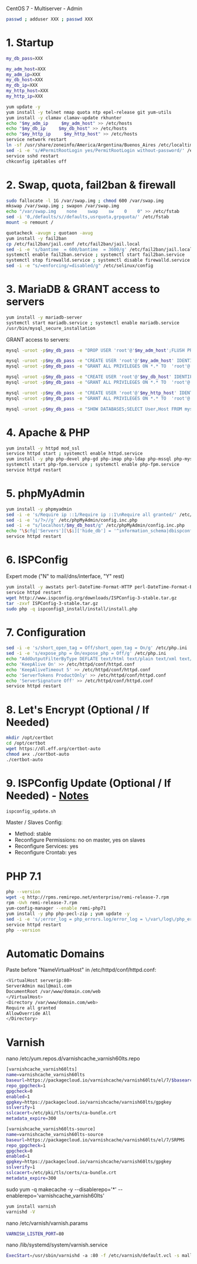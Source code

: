 CentOS 7 - Multiserver - Admin
```sh
passwd ; adduser XXX ; passwd XXX
```
# 1. Startup
```sh
my_db_pass=XXX

my_adm_host=XXX
my_adm_ip=XXX
my_db_host=XXX
my_db_ip=XXX
my_http_host=XXX
my_http_ip=XXX
```
```sh
yum update -y
yum install -y telnet nmap quota ntp epel-release git yum-utils
yum install -y clamav clamav-update rkhunter
echo "$my_adm_ip     $my_adm_host" >> /etc/hosts
echo "$my_db_ip     $my_db_host" >> /etc/hosts
echo "$my_http_ip     $my_http_host" >> /etc/hosts
service network restart
ln -sf /usr/share/zoneinfo/America/Argentina/Buenos_Aires /etc/localtime
sed -i -e 's/#PermitRootLogin yes/PermitRootLogin without-password/' /etc/ssh/sshd_config
service sshd restart
chkconfig ip6tables off

```

# 2. Swap, quota, fail2ban & firewall
```sh
sudo fallocate -l 1G /var/swap.img ; chmod 600 /var/swap.img
mkswap /var/swap.img ; swapon /var/swap.img
echo "/var/swap.img    none    swap    sw    0    0" >> /etc/fstab
sed -i '0,/defaults/s//defaults,usrquota,grpquota/' /etc/fstab
mount -o remount /

quotacheck -avugm ; quotaon -avug
yum install -y fail2ban
cp /etc/fail2ban/jail.conf /etc/fail2ban/jail.local
sed -i -e 's/bantime  = 600/bantime  = 3600/g' /etc/fail2ban/jail.local
systemctl enable fail2ban.service ; systemctl start fail2ban.service
systemctl stop firewalld.service ; systemctl disable firewalld.service
sed -i -e "s/=enforcing/=disabled/g" /etc/selinux/config

```

# 3. MariaDB & GRANT access to servers
```sh
yum install -y mariadb-server
systemctl start mariadb.service ; systemctl enable mariadb.service
/usr/bin/mysql_secure_installation

```
GRANT access to servers:
```sh
mysql -uroot -p$my_db_pass -e "DROP USER 'root'@'$my_adm_host';FLUSH PRIVILEGES"

mysql -uroot -p$my_db_pass -e "CREATE USER 'root'@'$my_adm_host' IDENTIFIED BY '$my_db_pass'"
mysql -uroot -p$my_db_pass -e "GRANT ALL PRIVILEGES ON *.* TO  'root'@'$my_adm_host' IDENTIFIED BY '$my_db_pass' WITH GRANT OPTION MAX_QUERIES_PER_HOUR 0 MAX_CONNECTIONS_PER_HOUR 0 MAX_UPDATES_PER_HOUR 0 MAX_USER_CONNECTIONS 0"

mysql -uroot -p$my_db_pass -e "CREATE USER 'root'@'$my_db_host' IDENTIFIED BY '$my_db_pass'"
mysql -uroot -p$my_db_pass -e "GRANT ALL PRIVILEGES ON *.* TO  'root'@'$my_db_host' IDENTIFIED BY '$my_db_pass' WITH GRANT OPTION MAX_QUERIES_PER_HOUR 0 MAX_CONNECTIONS_PER_HOUR 0 MAX_UPDATES_PER_HOUR 0 MAX_USER_CONNECTIONS 0"

mysql -uroot -p$my_db_pass -e "CREATE USER 'root'@'$my_http_host' IDENTIFIED BY '$my_db_pass'"
mysql -uroot -p$my_db_pass -e "GRANT ALL PRIVILEGES ON *.* TO  'root'@'$my_http_host' IDENTIFIED BY '$my_db_pass' WITH GRANT OPTION MAX_QUERIES_PER_HOUR 0 MAX_CONNECTIONS_PER_HOUR 0 MAX_UPDATES_PER_HOUR 0 MAX_USER_CONNECTIONS 0"

mysql -uroot -p$my_db_pass -e "SHOW DATABASES;SELECT User,Host FROM mysql.user"
```

# 4. Apache & PHP
```sh
yum install -y httpd mod_ssl
service httpd start ; systemctl enable httpd.service
yum install -y php php-devel php-gd php-imap php-ldap php-mssql php-mysql php-odbc php-pear php-xml php-xmlrpc php-pecl-apc php-mbstring php-mcrypt php-snmp php-soap php-tidy curl curl-devel perl-libwww-perl ImageMagick libxml2 libxml2-devel php-cli httpd-devel unzip bzip2 perl-DBD-mysql php-fpm mod_fcgid
systemctl start php-fpm.service ; systemctl enable php-fpm.service
service httpd restart

```

# 5. phpMyAdmin
```sh
yum install -y phpmyadmin
sed -i -e 's/Require ip ::1/Require ip ::1\nRequire all granted/' /etc/httpd/conf.d/phpMyAdmin.conf
sed -i -e 's/?>//g' /etc/phpMyAdmin/config.inc.php
sed -i -e "s/localhost/$my_db_host/g" /etc/phpMyAdmin/config.inc.php
echo "\$cfg['Servers'][\$i]['hide_db'] = '^information_schema|dbispconfig|performance_schema|mysql\$';" >> /etc/phpMyAdmin/config.inc.php
service httpd restart

```

# 6. ISPConfig
Expert mode ("N" to mail/dns/interface, "Y" rest)
```sh
yum install -y awstats perl-DateTime-Format-HTTP perl-DateTime-Format-Builder perl-Time*
service httpd restart
wget http://www.ispconfig.org/downloads/ISPConfig-3-stable.tar.gz
tar -zxvf ISPConfig-3-stable.tar.gz
sudo php -q ispconfig3_install/install/install.php

```

# 7. Configuration
```sh
sed -i -e 's/short_open_tag = Off/short_open_tag = On/g' /etc/php.ini
sed -i -e 's/expose_php = On/expose_php = Off/g' /etc/php.ini
echo "AddOutputFilterByType DEFLATE text/html text/plain text/xml text/css text/javascript application/javascript" >> /etc/httpd/conf/httpd.conf
echo 'KeepAlive On' >> /etc/httpd/conf/httpd.conf
echo 'KeepAliveTimeout 5' >> /etc/httpd/conf/httpd.conf
echo 'ServerTokens ProductOnly' >> /etc/httpd/conf/httpd.conf
echo 'ServerSignature Off' >> /etc/httpd/conf/httpd.conf
service httpd restart

```

# 8. Let's Encrypt (Optional / If Needed)
```sh
mkdir /opt/certbot
cd /opt/certbot
wget https://dl.eff.org/certbot-auto
chmod a+x ./certbot-auto
./certbot-auto
```

# 9. ISPConfig Update (Optional / If Needed) - <a href="http://www.faqforge.com/linux/controlpanels/ispconfig3/how-to-update-ispconfig-3/" target="_blank">Notes</a>
```sh
ispconfig_update.sh

```

Master / Slaves Config:
- Method: stable
- Reconfigure Permissions: no on master, yes on slaves
- Reconfigure Services: yes
- Reconfigure Crontab: yes

# PHP 7.1
```sh
php --version
wget -q http://rpms.remirepo.net/enterprise/remi-release-7.rpm
rpm -Uvh remi-release-7.rpm 
yum-config-manager --enable remi-php71
yum install -y php php-pecl-zip ; yum update -y
sed -i -e 's/;error_log = php_errors.log/error_log = \/var\/log\/php_errors.log/g' /etc/php.ini
service httpd restart
php --version
```

# Automatic Domains
Paste before "NameVirtualHost" in /etc/httpd/conf/httpd.conf:
```sh
<VirtualHost serverip:80>
ServerAdmin mail@mail.com
DocumentRoot /var/www/domain.com/web
</VirtualHost>
<Directory /var/www/domain.com/web>
Require all granted
AllowOverride All
</Directory>
```

# Varnish
nano /etc/yum.repos.d/varnishcache_varnish60lts.repo
```sh
[varnishcache_varnish60lts]
name=varnishcache_varnish60lts
baseurl=https://packagecloud.io/varnishcache/varnish60lts/el/7/$basearch
repo_gpgcheck=1
gpgcheck=0
enabled=1
gpgkey=https://packagecloud.io/varnishcache/varnish60lts/gpgkey
sslverify=1
sslcacert=/etc/pki/tls/certs/ca-bundle.crt
metadata_expire=300

[varnishcache_varnish60lts-source]
name=varnishcache_varnish60lts-source
baseurl=https://packagecloud.io/varnishcache/varnish60lts/el/7/SRPMS
repo_gpgcheck=1
gpgcheck=0
enabled=1
gpgkey=https://packagecloud.io/varnishcache/varnish60lts/gpgkey
sslverify=1
sslcacert=/etc/pki/tls/certs/ca-bundle.crt
metadata_expire=300
```
sudo yum -q makecache -y --disablerepo='*' --enablerepo='varnishcache_varnish60lts'
```sh
yum install varnish
varnishd -V
```
nano /etc/varnish/varnish.params
```sh
VARNISH_LISTEN_PORT=80
```
nano /lib/systemd/system/varnish.service
```sh
ExecStart=/usr/sbin/varnishd -a :80 -f /etc/varnish/default.vcl -s malloc,256m
```
